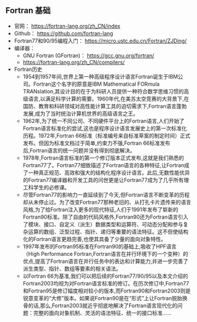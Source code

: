 ## Fortran 基础
- 官网： https://fortran-lang.org/zh_CN/index
- Github： https://github.com/fortran-lang
- Fortran77和90/95编程入门： https://micro.ustc.edu.cn/Fortran/ZJDing/
- 编译器：
	- GNU Fortran (GFortran)： https://gcc.gnu.org/fortran/
	- https://fortran-lang.org/zh_CN/compilers/
- Fortran历史
	- 1954到1957年间,世界上第一种高级程序设计语言Fortran诞生于IBM公司。Fortran这个名字的原意是IBM Mathematical FORmula TRANslation,其设计目的在于为科研人员提供一种符合数学思维习惯的高级语言,以满足科学计算的需要。1960年代,在美苏太空竞赛的大背景下,在国防、教育和科研领域对高性能计算工具的迫切需求下,Fortran语言蓬勃发展,成为了当时统治计算机世界的高级语言之王。
	- 1962年,为了统一不同公司、不同硬件平台上的Fortran语言,人们开始了Fortran语言标准化的尝试,这也是程序设计语言发展史上的第一次标准化历程。1972年,Fortran 66标准（标准编号来自标准草案的制定时间）正式发布。但因为标准文档过于简单,约束力不强,Fortran 66标准发布后,Fortran语言的统一问题并没有得到彻底解决。
	- 1978年,Fortran语言标准的第一个修订版本正式发布,这就是我们熟悉的Fortran77了。Fortran77细致描述了Fortran语言的各种特征,让Fortran成了一种真正规范、高效和强大的结构化程序设计语言。此后,无数性能优异的Fortran77编译器和开发工具的问世更是让Fortran77成为了几乎所有理工科学生的必修课。
	- 尽管Fortran77的影响力一直延续到了今天,但Fortran语言不断变革的历程却从未停止过。为了改变Fortran77那种老旧的、从打孔卡片遗传来的语言风格,为了给Fortran注入更多的现代特征,人们于1991年发布了崭新的Fortran90标准。除了自由的代码风格外,Fortran90还为Fortran语言引入了模块、接口、自定义（派生）数据类型和运算符、可动态分配和参与复杂运算的数组、泛型过程、指针、递归等重要的语法特征。这不但使结构化的Fortran语言更趋完善,也使其具备了少量的面向对象特性。
	- 1997年发布的Fortran95标准在Fortran90的基础上,吸收了HPF语言（High Performance Fortran,Fortran语言在并行环境下的一个变种）的优点,提高了Fortran语言在并行任务中的表达和计算能力,并进一步完善了派生类型、指针、数组等要素的相关语法。
	- 以Fortran 66为基准,我们可以把后续的Fortran77/90/95以及本文介绍的Fortran2003均视为对Fortran语言标准的修订。在历次修订中,Fortran77和Fortran95是修订幅度相对较小的版本,而Fortran90和Fortran2003则是锐意变革的“大修”版本。如果说Fortran90是在“形式”上让Fortran脱胎换骨的话,那么,Fortran2003就近乎彻底地解决了Fortran语言现代化的问题：完整的面向对象机制、灵活的语法特征、统一的接口标准……
